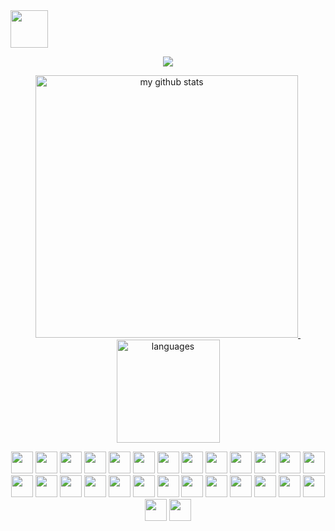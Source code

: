 <div >
<!-- top left -->
<a href="#" click="alert()">
    <img src="https://s1.ax1x.com/2020/10/09/0rnzJH.gif" width="60" height="60"/>
</a>

<!-- thropy -->
<a href="https://blog.hvkcoder.me/love">
    <p align="center">
        <img src="https://github-profile-trophy.vercel.app/?username=SilenceHVK&column=7&theme=onedark"/>
    </p>
</a>

<!-- status codes -->
<a align="center" href="https://blog.hvkcoder.me/love">
    <p align="center">
    <img src="https://github-readme-stats.vercel.app/api?username=SilenceHVK&show_icons=true&theme=tokyonight" alt="my github stats" width="420"/>&nbsp;<img src="https://github-readme-stats.vercel.app/api/top-langs/?username=SilenceHVK&layout=compact&theme=tokyonight" alt="languages" height="165">
    </p>
</a>

<!-- programming langs i work-->
<p align="center">
<img src="https://blog.hvkcoder.me/icons/html5/html5-original.svg" width="35px" height="35px"/>
<img src="https://blog.hvkcoder.me/icons/css3/css3-original.svg" width="35px" height="35px"/>
<img src="https://blog.hvkcoder.me/icons/javascript/javascript-original.svg" width="35px" height="35px"/>
<img src="https://blog.hvkcoder.me/icons/typescript/typescript-original.svg" width="35px" height="35px"/>
<img src="https://blog.hvkcoder.me/icons/nodejs/nodejs-original.svg" width="35px" height="35px"/>
<img src="https://blog.hvkcoder.me/icons/angularjs/angularjs-original.svg" width="35px" height="35px"/>
<img src="https://blog.hvkcoder.me/icons/react/react-original.svg" width="35px" height="35px"/>
<img src="https://blog.hvkcoder.me/icons/vuejs/vuejs-original.svg" width="35px" height="35px"/>
<img src="https://blog.hvkcoder.me/icons/npm/npm-original-wordmark.svg" width="35px" height="35px"/> 
<img src="https://blog.hvkcoder.me/icons/webpack/webpack-original.svg" width="35px" height="35px"/>
<img src="https://blog.hvkcoder.me/icons/gulp/gulp-plain.svg" width="35px" height="35px"/>
<img src="https://blog.hvkcoder.me/icons/yarn/yarn-original.svg" width="35px" height="35px"/>
<img src="https://blog.hvkcoder.me/icons/nginx/nginx-original.svg" width="35px" height="35px"/>
<img src="https://blog.hvkcoder.me/icons/csharp/csharp-original.svg" width="35px" height="35px"/>
<img src="https://blog.hvkcoder.me/icons/java/java-original.svg" width="35px" height="35px"/>
<img src="https://blog.hvkcoder.me/icons/scala/scala-original.svg" width="35px" height="35px"/>
<img src="https://blog.hvkcoder.me/icons/swift/swift-original.svg" width="35px" height="35px"/>
<img src="https://blog.hvkcoder.me/icons/flutter/flutter-original.svg" width="35px" height="35px"/>
<img src="https://blog.hvkcoder.me/icons/python/python-original.svg" width="35px" height="35px"/>
<img src="https://blog.hvkcoder.me/icons/go/go-original.svg" width="35px" height="35px"/>
<img src="https://blog.hvkcoder.me/icons/android/android-original.svg" width="35px" height="35px"/>
<img src="https://blog.hvkcoder.me/icons/apple/apple-original.svg" width="35px" height="35px"/>
<img src="https://blog.hvkcoder.me/icons/github/github-original.svg" width="35px" height="35px"/>
<img src="https://blog.hvkcoder.me/icons/gitlab/gitlab-original.svg" width="35px" height="35px"/>
<img src="https://blog.hvkcoder.me/icons/mysql/mysql-original.svg" width="35px" height="35px"/>
<img src="https://blog.hvkcoder.me/icons/postgresql/postgresql-original.svg" width="35px" height="35px"/>
<img src="https://blog.hvkcoder.me/icons/redis/redis-original.svg" width="35px" height="35px"/>
<img src="https://blog.hvkcoder.me/icons/mongodb/mongodb-original.svg" width="35px" height="35px"/>
</p>
